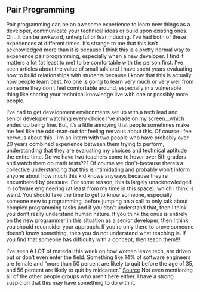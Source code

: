 ## Pair Programming

Pair programming can be an awesome experience to learn new things as a developer, communicate your technical ideas or build upon existing ones. Or….it can be awkward, unhelpful or fear inducing. I’ve had both of these experiences at different times. It’s strange to me that this isn’t acknowledged more than it is because I think this is a pretty normal way to experience pair programming, especially when a new developer. I find it matters a lot (at least to me) to be comfortable with the person first. I’ve seen articles about the value of small talk and I have spent years evaluating how to build relationships with students because I know that this is actually how people learn best. No one is going to learn very much or very well from someone they don’t feel comfortable around, especially in a vulnerable thing like sharing your technical knowledge live with one or possibly more people. 

I’ve had to get development environments set up with a tech lead and senior developer watching every choice I’ve made on my screen…which ended up being fine. But, it’s a little annoying that people sometimes make me feel like the odd-man-out for feeling nervous about this. Of course I feel nervous about this…I’m an intern with two people who have probably over 20 years combined experience between them trying to perform, understanding that they are evaluating my choices and technical aptitude the entire time. Do we have two teachers come to hover over 5th graders and watch them do math tests??? Of course we don’t–because there’s a collective understanding that this is intimidating and probably won’t inform anyone about how much this kid knows anyways because they’re encumbered by pressure. For some reason, this is largely unacknowledged in software engineering (at least from my time in this space), which I think is weird. You should take the time to get to know someone, especially someone new to programming, before jumping on a call to only talk about complex programming tasks and if you don’t understand that, then I think you don’t really understand human nature. If you think the onus is entirely on the new programmer in this situation as a senior developer, then I think you should reconsider your approach. If you’re only there to prove someone doesn’t know something, then you do not understand what teaching is. If you find that someone has difficulty with a concept, then teach them!!!

I’ve seen A LOT of material this week on how women leave tech, are driven out or don’t even enter the field. Something like 14% of software engineers are female and “more than 50 percent are likely to quit before the age of 35, and 56 percent are likely to quit by midcareer.” [Source](https://www.shrm.org/topics-tools/news/technology/viewpoint-many-women-quitting-technology-sector-jobs) Not even mentioning all of the other people groups who aren’t here either. I have a strong suspicion that this may have something to do with it. 
